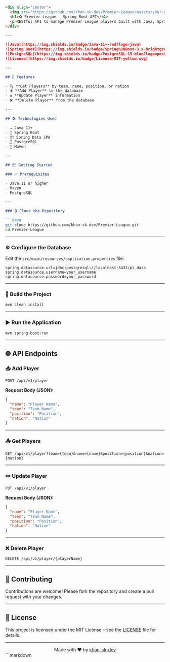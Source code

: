 ````markdown
<div align="center">
  <img src="https://github.com/khan-sk-dev/Premier-League/assets/your-github-username/2f3aaf46-4ef6-47f4-af89-455bdfe21dd5.png" alt="Premier League Logo" width="200"/>
  <h1>⚽ Premier League - Spring Boot API</h1>
  <p>RESTful API to manage Premier League players built with Java, Spring Boot, and PostgreSQL</p>
</div>

---

![Java](https://img.shields.io/badge/Java-11+-red?logo=java)
![Spring Boot](https://img.shields.io/badge/Spring%20Boot-3.x-brightgreen?logo=springboot)
![PostgreSQL](https://img.shields.io/badge/PostgreSQL-15-blue?logo=postgresql)
![License](https://img.shields.io/badge/License-MIT-yellow.svg)

---

## 🚀 Features

- 🔍 **Get Players** by team, name, position, or nation
- ➕ **Add Player** to the database
- ♻️ **Update Player** information
- ❌ **Delete Player** from the database

---

## 🛠️ Technologies Used

- ☕ Java 11+
- 🌱 Spring Boot
- 📦 Spring Data JPA
- 🐘 PostgreSQL
- 🧪 Maven

---

## 📦 Getting Started

### ✅ Prerequisites

- Java 11 or higher
- Maven
- PostgreSQL

---

### 🔃 Clone the Repository

```bash
git clone https://github.com/khan-sk-dev/Premier-League.git
cd Premier-League
````

---

### ⚙️ Configure the Database

Edit the `src/main/resources/application.properties` file:

```properties
spring.datasource.url=jdbc:postgresql://localhost:5432/pl_data
spring.datasource.username=your_username
spring.datasource.password=your_password
```

---

### 🔨 Build the Project

```bash
mvn clean install
```

---

### ▶️ Run the Application

```bash
mvn spring-boot:run
```

---

## 🌐 API Endpoints

### 📥 Add Player

```http
POST /api/v1/player
```

**Request Body (JSON):**

```json
{
  "name": "Player Name",
  "team": "Team Name",
  "position": "Position",
  "nation": "Nation"
}
```

---

### 📤 Get Players

```http
GET /api/v1/player?team={team}&name={name}&position={position}&nation={nation}
```

---

### ✏️ Update Player

```http
PUT /api/v1/player
```

**Request Body (JSON):**

```json
{
  "name": "Player Name",
  "team": "Team Name",
  "position": "Position",
  "nation": "Nation"
}
```

---

### ❌ Delete Player

```http
DELETE /api/v1/player/{playerName}
```

---

## 🤝 Contributing

Contributions are welcome!
Please fork the repository and create a pull request with your changes.

---

## 📜 License

This project is licensed under the MIT License – see the [LICENSE](LICENSE) file for details.

---

<div align="center">
  Made with ❤️ by <a href="https://github.com/khan-sk-dev">khan-sk-dev</a>
</div>
```markdown
